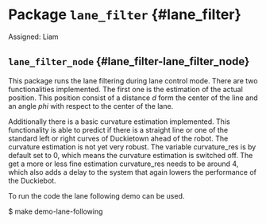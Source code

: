 # Package `lane_filter` {#lane_filter}

Assigned: Liam

<move-here src='#lane_filter-autogenerated'/>


## `lane_filter_node` {#lane_filter-lane_filter_node}

<move-here src="#lane_filter-lane_filter_node-autogenerated"/>

This package runs the lane filtering during lane control mode. There are two functionalities implemented. The first one is the estimation of the actual position. This position consist of a distance $d$ form the center of the line and an angle $phi$ with respect to the center of the lane. 

Additionally there is a basic curvature estimation implemented. This functionality is able to predict if there is a straight line or one of the standard left or right curves of Duckietown ahead of the robot. The curvature estimation is not yet very robust. The variable curvature_res is by default set to 0, which means the curvature estimation is switched off. The get a more or less fine estimation curvature_res needs to be around 4, which also adds a delay to the system that again lowers the performance of the Duckiebot.

To run the code the lane following demo can be used.

$ make demo-lane-following 
